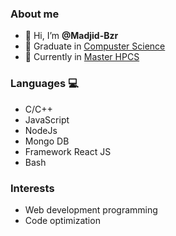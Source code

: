 ### About me

- 👋 Hi, I’m __@Madjid-Bzr__
- 👀 Graduate in [Compuster Science](https://www.ummto.dz/)
- 🌱 Currently in [Master HPCS](http://www.chps.uvsq.fr/)


### Languages &#128187;

  - C/C++
  - JavaScript
  - NodeJs 
  - Mongo DB
  - Framework React JS 
  - Bash

### Interests 

  - Web development programming 
  - Code optimization
 
<!---
Madjid-Bzr/Madjid-Bzr is a ✨ special ✨ repository because its `README.md` (this file) appears on your GitHub profile.
You can click the Preview link to take a look at your changes.
--->
